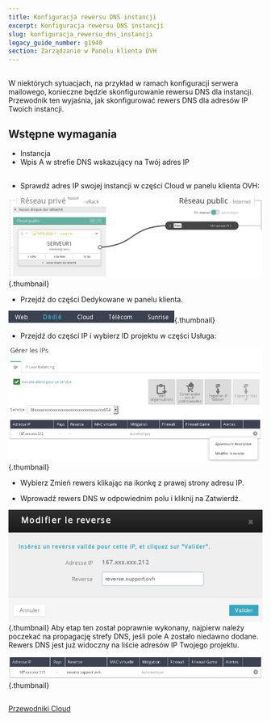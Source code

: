 ```yaml
---
title: Konfiguracja rewersu DNS instancji
excerpt: Konfiguracja rewersu DNS instancji
slug: konfiguracja_rewersu_dns_instancji
legacy_guide_number: g1940
section: Zarządzanie w Panelu klienta OVH
---
```



## 
W niektórych sytuacjach, na przykład w ramach konfiguracji serwera mailowego, konieczne będzie skonfigurowanie rewersu DNS dla instancji. 
Przewodnik ten wyjaśnia, jak skonfigurować rewers DNS dla adresów IP Twoich instancji.


## Wstępne wymagania

- Instancja
- Wpis A w strefie DNS wskazujący na Twój adres IP




## 

- Sprawdź adres IP swojej instancji w części Cloud w panelu klienta OVH:



![](images/img_3024.jpg){.thumbnail}

- Przejdź do części Dedykowane w panelu klienta.



![](images/img_3025.jpg){.thumbnail}

- Przejdź do części IP i wybierz ID projektu w części Usługa:



![](images/img_3026.jpg){.thumbnail}

- Wybierz Zmień rewers klikając na ikonkę z prawej strony adresu IP.

- Wprowadź rewers DNS w odpowiednim polu i kliknij na Zatwierdź.



![](images/img_3028.jpg){.thumbnail}
Aby etap ten został poprawnie wykonany, najpierw należy poczekać na propagację strefy DNS, jeśli pole A zostało niedawno dodane.
Rewers DNS jest już widoczny na liście adresów IP Twojego projektu.

![](images/img_3029.jpg){.thumbnail}


## 
[Przewodniki Cloud]({legacy}1785)

